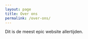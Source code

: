 ```yaml
---
layout: page
title: Over ons
permalink: /over-ons/
---
```


Dit is de meest epic website allertijden.
